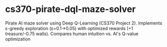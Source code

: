 # cs370-pirate-dql-maze-solver
Pirate AI maze solver using Deep Q-Learning (CS370 Project 2). Implements ε-greedy exploration (ε=0.1→0.05) with optimized rewards (+1 treasure/-0.75 walls). Compares human intuition vs. AI's Q-value optimization
